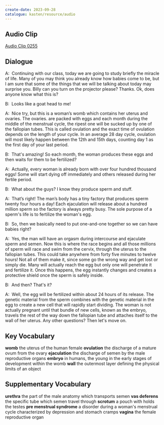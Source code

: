 ```yaml
---
create-date: 2023-09-28
catalogue: kasten/resource/audio
---
```


## Audio Clip
[Audio Clip 0255](https://archive.org/download/englishpod_all/englishpod_0255dg.mp3)

## Dialogue
A:  Continuing with our class, today we are going to study briefly the miracle of life. Many of you may think you already know how babies come to be, but I am sure that some of the things that we will be talking about today may surprise you. Billy can you turn on the projector please? Thanks. Ok, does anyone know what this is? 

B:  Looks like a goat head to me! 

A:  Nice try, but this is a woman’s womb which contains her uterus and ovaries. The ovaries. are packed with eggs and each month during the middle of the menstrual cycle, the ripest one will be sucked up by one of the fallopian tubes. This is called ovulation and the exact time of ovulation depends on the length of your cycle. In an average 28 day cycle, ovulation will most likely happen between the 12th and 15th days, counting day 1 as the first day of your last period. 

B:  That's amazing! So each month, the woman produces these eggs and then waits for them to be fertilized? 

A:  Actually, every woman is already born with over four hundred thousand eggs! Some will start dying off immediately and others released during her fertile period. 

B:  What about the guys? I know they produce sperm and stuff. 

A:  That’s right! The man’s body has a tiny factory that produces sperm twenty four hours a day! Each ejaculation will release about a hundred million sperm  so the factory is always pretty busy. The sole purpose of a sperm's life is to fertilize the woman's egg. 

B:  So, then we basically need to put one-and-one together so we can have babies right? 

A:  Yes, the man will have an orgasm during intercourse and ejaculate sperm and semen. Now this is where the race begins and all those millions of sperm will race and swim from the cervix, through the uterus to the fallopian tubes. This could take anywhere from forty five minutes to twelve hours! Not all of them make it, since some go the wrong way and get lost or simply die. Many will actually reach the egg but only one will penetrate it and fertilize it. Once this happens, the egg instantly changes and creates a protective shield once the sperm is safely inside. 

B:  And then? That's it? 

A:  Well, the egg will be fertilized within about 24 hours of its release. The genetic material from the sperm combines with the genetic material in the egg to create a new cell that will rapidly start dividing. The woman is not actually pregnant until that bundle of new cells, known as the embryo, travels the rest of the way down the fallopian tube and attaches itself to the wall of her uterus. Any other questions? Then let's move on. 

## Key Vocabulary
**womb**             the uterus of the human female
**ovulation**        the discharge of a mature ovum from the ovary
**ejaculation**      the discharge of semen by the male reproductive organs
**embryo**           in humans, the young in the early stages of development within the womb
**wall**             the outermost layer defining the physical limits of an object

## Supplementary Vocabulary
**urethra**                     the part of the male anatomy which transports semen
**vas deferens**                the specific tube which semen travel through
**scrotum**                     a pouch with holds the testes
**pre menstrual syndrome**      a disorder during a woman's menstrual cycle characterized by depression and stomach cramps
**vagina**                      the female reproductive organ
